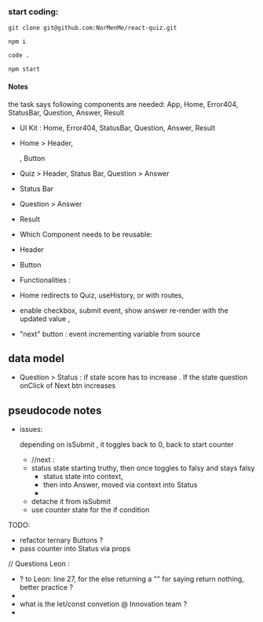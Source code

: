 ### start coding:

```
git clone git@github.com:NorMenMe/react-quiz.git

npm i

code .

npm start

```

#### Notes

the task says following components are needed:
App, Home, Error404, StatusBar, Question, Answer, Result

- UI Kit :
  Home, Error404, StatusBar, Question, Answer, Result

- Home > Header, <p> , Button
- Quiz > Header, Status Bar, Question > Answer
- Status Bar
- Question > Answer
- Result

- Which Component needs to be reusable:

- Header
- Button

- Functionalities :

- Home redirects to Quiz, useHistory, or with routes,

- enable checkbox, submit event, show answer re-render with the updated value ,

- "next" button : event incrementing variable from source

## data model

- Question > Status : if state score has to increase . If the state question onClick of Next btn increases

## pseudocode notes

- issues:

  depending on isSubmit , it toggles back to 0, back to start counter



  - //next :
  - status state starting truthy, then once toggles to falsy and stays falsy
    - status state into context,
    - then into Answer, moved via context into Status
    - 
  - detache it from isSubmit
  - use counter state for the if condition

TODO:

- refactor ternary Buttons ?
- pass counter into Status via props

// Questions Leon :

- ? to Leon: line 27, for the else returning a "" for saying return nothing, better practice ?
-
- what is the let/const convetion @ Innovation team ?
-
